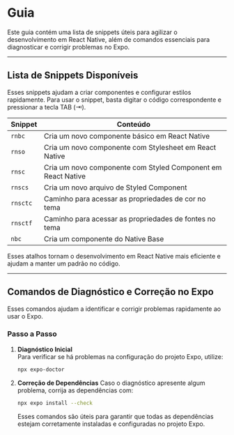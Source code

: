 # Guia

Este guia contém uma lista de snippets úteis para agilizar o desenvolvimento em React Native, além de comandos essenciais para diagnosticar e corrigir problemas no Expo.

---

## Lista de Snippets Disponíveis

Esses snippets ajudam a criar componentes e configurar estilos rapidamente. Para usar o snippet, basta digitar o código correspondente e pressionar a tecla TAB (⇥).

| Snippet  | Conteúdo                                                     |
| -------- | ------------------------------------------------------------ |
| `rnbc`   | Cria um novo componente básico em React Native               |
| `rnso`   | Cria um novo componente com Stylesheet em React Native       |
| `rnsc`   | Cria um novo componente com Styled Component em React Native |
| `rnscs`  | Cria um novo arquivo de Styled Component                     |
| `rnsctc` | Caminho para acessar as propriedades de cor no tema          |
| `rnsctf` | Caminho para acessar as propriedades de fontes no tema       |
| `nbc`    | Cria um componente do Native Base                            |

Esses atalhos tornam o desenvolvimento em React Native mais eficiente e ajudam a manter um padrão no código.

---

## Comandos de Diagnóstico e Correção no Expo

Esses comandos ajudam a identificar e corrigir problemas rapidamente ao usar o Expo.

### Passo a Passo

1. **Diagnóstico Inicial**  
   Para verificar se há problemas na configuração do projeto Expo, utilize:

   ```bash
   npx expo-doctor

   ```

2. **Correção de Dependências**
   Caso o diagnóstico apresente algum problema, corrija as dependências com:
   ```bash
   npx expo install --check
   ```
   Esses comandos são úteis para garantir que todas as dependências estejam corretamente instaladas e configuradas no projeto Expo.
